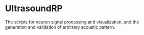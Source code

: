 # UltrasoundRP
The scripts for neuron signal processing and visualization, and the generation and validation of arbitrary acoustic pattern.
